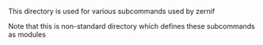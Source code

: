 This directory is used for various subcommands used by zernif

Note that this is non-standard directory which defines these subcommands as modules